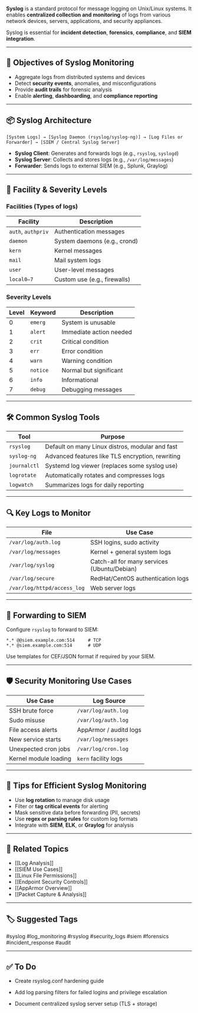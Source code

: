 **Syslog** is a standard protocol for message logging on Unix/Linux systems. It enables **centralized collection and monitoring** of logs from various network devices, servers, applications, and security appliances.

Syslog is essential for **incident detection**, **forensics**, **compliance**, and **SIEM integration**.

---

## 🎯 Objectives of Syslog Monitoring

- Aggregate logs from distributed systems and devices  
- Detect **security events**, anomalies, and misconfigurations  
- Provide **audit trails** for forensic analysis  
- Enable **alerting**, **dashboarding**, and **compliance reporting**

---

## 📦 Syslog Architecture

```text
[System Logs] → [Syslog Daemon (rsyslog/syslog-ng)] → [Log Files or Forwarder] → [SIEM / Central Syslog Server]
```

- **Syslog Client**: Generates and forwards logs (e.g., `rsyslog`, `syslogd`)
- **Syslog Server**: Collects and stores logs (e.g., `/var/log/messages`)
- **Forwarder**: Sends logs to external SIEM (e.g., Splunk, Graylog)

---

## 🧱 Facility & Severity Levels

### Facilities (Types of logs)

|Facility|Description|
|---|---|
|`auth`, `authpriv`|Authentication messages|
|`daemon`|System daemons (e.g., crond)|
|`kern`|Kernel messages|
|`mail`|Mail system logs|
|`user`|User-level messages|
|`local0–7`|Custom use (e.g., firewalls)|

### Severity Levels

|Level|Keyword|Description|
|---|---|---|
|0|`emerg`|System is unusable|
|1|`alert`|Immediate action needed|
|2|`crit`|Critical condition|
|3|`err`|Error condition|
|4|`warn`|Warning condition|
|5|`notice`|Normal but significant|
|6|`info`|Informational|
|7|`debug`|Debugging messages|

---

## 🛠 Common Syslog Tools

|Tool|Purpose|
|---|---|
|`rsyslog`|Default on many Linux distros, modular and fast|
|`syslog-ng`|Advanced features like TLS encryption, rewriting|
|`journalctl`|Systemd log viewer (replaces some syslog use)|
|`logrotate`|Automatically rotates and compresses logs|
|`logwatch`|Summarizes logs for daily reporting|

---

## 🔍 Key Logs to Monitor

|File|Use Case|
|---|---|
|`/var/log/auth.log`|SSH logins, sudo activity|
|`/var/log/messages`|Kernel + general system logs|
|`/var/log/syslog`|Catch-all for many services (Ubuntu/Debian)|
|`/var/log/secure`|RedHat/CentOS authentication logs|
|`/var/log/httpd/access_log`|Web server logs|

---

## 📡 Forwarding to SIEM

Configure `rsyslog` to forward to SIEM:
```
*.* @@siem.example.com:514     # TCP
*.* @siem.example.com:514      # UDP
```

Use templates for CEF/JSON format if required by your SIEM.

---

## 🛡 Security Monitoring Use Cases

|Use Case|Log Source|
|---|---|
|SSH brute force|`/var/log/auth.log`|
|Sudo misuse|`/var/log/auth.log`|
|File access alerts|AppArmor / auditd logs|
|New service starts|`/var/log/messages`|
|Unexpected cron jobs|`/var/log/cron.log`|
|Kernel module loading|`kern` facility logs|

---

## 🧠 Tips for Efficient Syslog Monitoring

- Use **log rotation** to manage disk usage
- Filter or **tag critical events** for alerting
- Mask sensitive data before forwarding (PII, secrets)
- Use **regex or parsing rules** for custom log formats
- Integrate with **SIEM**, **ELK**, or **Graylog** for analysis

---

## 🧠 Related Topics

- [[Log Analysis]]
- [[SIEM Use Cases]]
- [[Linux File Permissions]]
- [[Endpoint Security Controls]]
- [[AppArmor Overview]]
- [[Packet Capture & Analysis]]

---

## 🏷 Suggested Tags

#syslog #log_monitoring #rsyslog #security_logs #siem #forensics #incident_response #audit

---

## ✅ To Do

-  Create rsyslog.conf hardening guide
    
-  Add log parsing filters for failed logins and privilege escalation
    
-  Document centralized syslog server setup (TLS + storage)